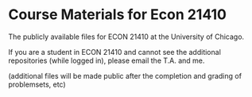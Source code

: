 Course Materials for Econ 21410
===============

The publicly available files for ECON 21410 at the University of Chicago.

If you are a student in ECON 21410 and cannot see the additional repositories (while logged in), please email the T.A. and me.

(additional files will be made public after the completion and grading of problemsets, etc)


